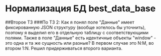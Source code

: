 # Нормализация БД best_data_base
##Второе ТЗ
###По ТЗ 2:
Как я понял поле "Данные" имеет фиксированную JSON структуру (вообще хотелось бы уточнить), поэтому я выделил его в отдельную таблицу с соответствующими полями.
Также в поле "Данные" есть идентичные объекты "window" - это одна и та же сущность или разные? В первом случае это N:M, во втором 1:N. Решил придерживаться второго варианта.
